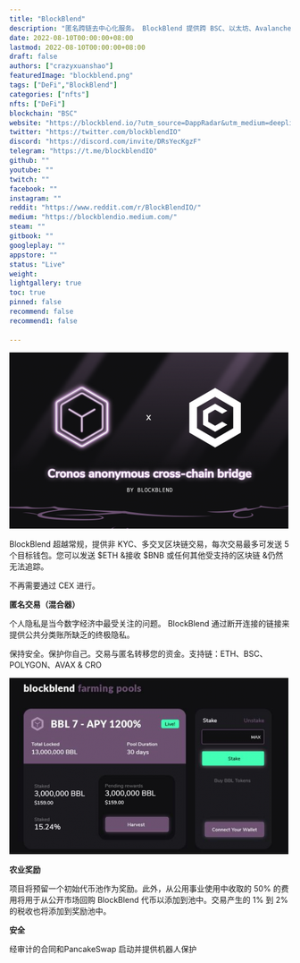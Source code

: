 ```yaml
---
title: "BlockBlend"
description: "匿名跨链去中心化服务。 BlockBlend 提供跨 BSC、以太坊、Avalanche、Polygon 和 Cronos 的非 KYC、多交叉区块链交易。"
date: 2022-08-10T00:00:00+08:00
lastmod: 2022-08-10T00:00:00+08:00
draft: false
authors: ["crazyxuanshao"]
featuredImage: "blockblend.png"
tags: ["DeFi","BlockBlend"]
categories: ["nfts"]
nfts: ["DeFi"]
blockchain: "BSC"
website: "https://blockblend.io/?utm_source=DappRadar&utm_medium=deeplink&utm_campaign=visit-website"
twitter: "https://twitter.com/blockblendIO"
discord: "https://discord.com/invite/DRsYecKgzF"
telegram: "https://t.me/blockblendIO"
github: ""
youtube: ""
twitch: ""
facebook: ""
instagram: ""
reddit: "https://www.reddit.com/r/BlockBlendIO/"
medium: "https://blockblendio.medium.com/"
steam: ""
gitbook: ""
googleplay: ""
appstore: ""
status: "Live"
weight: 
lightgallery: true
toc: true
pinned: false
recommend: false
recommend1: false

---
```


![dsad](dsad.png)

<p>BlockBlend 超越常规，提供非 KYC、多交叉区块链交易，每次交易最多可发送 5 个目标钱包。您可以发送 $ETH &amp;接收 $BNB 或任何其他受支持的区块链 &amp;仍然无法追踪。</p>
<p>不再需要通过 CEX 进行。</p>
<p><strong>匿名交易（混合器）</strong></p>
<p>个人隐私是当今数字经济中最受关注的问题。 BlockBlend 通过断开连接的链接来提供公共分类账所缺乏的终极隐私。</p>
<p>保持安全。保护你自己。交易与匿名转移您的资金。支持链：ETH、BSC、POLYGON、AVAX &amp; CRO</p>

![idngf](idngf.png)




<p><strong>农业奖励</strong></p>
<p>项目将预留一个初始代币池作为奖励。此外，从公用事业使用中收取的 50% 的费用将用于从公开市场回购 BlockBlend 代币以添加到池中。交易产生的 1% 到 2% 的税收也将添加到奖励池中。</p>
<p><strong>安全</strong></p>
<p>经审计的合同和PancakeSwap 启动并提供机器人保护</p>